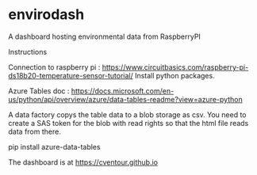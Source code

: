 # envirodash
A dashboard hosting environmental data from RaspberryPI

Instructions

Connection to raspberry pi : https://www.circuitbasics.com/raspberry-pi-ds18b20-temperature-sensor-tutorial/
Install python packages.

Azure Tables doc : https://docs.microsoft.com/en-us/python/api/overview/azure/data-tables-readme?view=azure-python

A data factory copys the table data to a blob storage as csv.
You need to create a SAS token for the blob with read rights so that the html file reads data from there.

pip install azure-data-tables


The dashboard is at https://cventour.github.io
